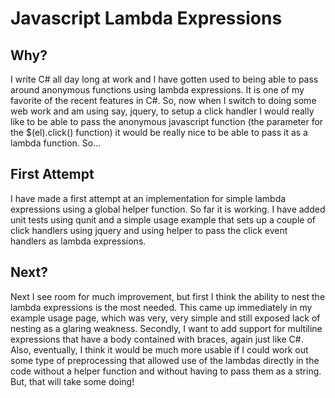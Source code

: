Javascript Lambda Expressions
============================
Why?
----

I write C# all day long at work and I have gotten used to being able to pass around anonymous functions using lambda expressions.  It is one of my favorite of the recent features in C#.  So, now when I switch to doing some web work and am using say, jquery, to setup a click handler I would really like to be able to pass the anonymous javascript function (the parameter for the $(el).click() function) it would be really nice to be able to pass it as a lambda function. So...

First Attempt
-------------

I have made a first attempt at an implementation for simple lambda expressions using a global helper function.  So far it is working.  I have added unit tests using qunit and a simple usage example that sets up a couple of click handlers using jquery and using helper to pass the click event handlers as lambda expressions.

Next?
-----

Next I see room for much improvement, but first I think the ability to nest the lambda expressions is the most needed.  This came up immediately in my example usage page, which was very, very simple and still exposed lack of nesting as a glaring weakness.  Secondly, I want to add support for multiline expressions that have a body contained with braces, again just like C#.  Also, eventually, I think it would be much more usable if I could work out some type of preprocessing that allowed use of the lambdas directly in the code without a helper function and without having to pass them as a string.  But, that will take some doing!
